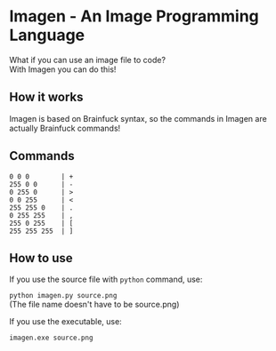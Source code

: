 # Imagen - An Image Programming Language

What if you can use an image file to code?<br>
With Imagen you can do this!

## How it works

Imagen is based on Brainfuck syntax, so the commands in Imagen are actually Brainfuck commands!

## Commands


`0 0 0        | +` <br>
`255 0 0      | -` <br>
`0 255 0      | >` <br>
`0 0 255      | <` <br>
`255 255 0    | .` <br>
`0 255 255    | ,` <br>
`255 0 255    | [` <br>
`255 255 255  | ]` <br>


## How to use

If you use the source file with `python` command, use:

`python imagen.py source.png` <br>
(The file name doesn't have to be source.png)<br>

If you use the executable, use:

`imagen.exe source.png`
